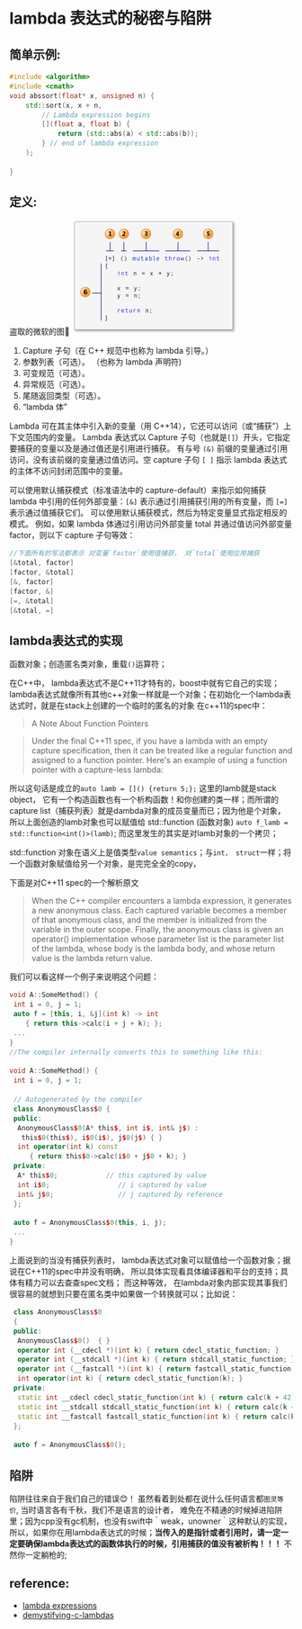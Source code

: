 # lambda 表达式的秘密与陷阱

简单示例:
---

```c++
#include <algorithm>
#include <cmath>
void abssort(float* x, unsigned n) {
    std::sort(x, x + n,
        // Lambda expression begins
        [](float a, float b) {
            return (std::abs(a) < std::abs(b));
        } // end of lambda expression
    );

}
```
定义:
---

盗取的微软的图🔫
![lambda图示](/MacIOS_development/img/IC251606.jpeg)

1. Capture 子句（在 C++ 规范中也称为 lambda 引导。）
2. 参数列表（可选）。 （也称为 lambda 声明符)
3. 可变规范（可选）。
4. 异常规范（可选）。
5. 尾随返回类型（可选）。
6. “lambda 体”

Lambda 可在其主体中引入新的变量（用 C++14），它还可以访问（或“捕获”）上下文范围内的变量。 Lambda 表达式以 Capture 子句（也就是`[]`）开头，它指定要捕获的变量以及是通过值还是引用进行捕获。 有与号 `(&)` 前缀的变量通过引用访问，没有该前缀的变量通过值访问。空 capture 子句 `[ ]` 指示 lambda 表达式的主体不访问封闭范围中的变量。

可以使用默认捕获模式（标准语法中的 capture-default）来指示如何捕获 lambda 中引用的任何外部变量：`[&]` 表示通过引用捕获引用的所有变量，而 `[=]` 表示通过值捕获它们。 可以使用默认捕获模式，然后为特定变量显式指定相反的模式。 例如，如果 lambda 体通过引用访问外部变量 total 并通过值访问外部变量 factor，则以下 capture 子句等效：

```c++
//下面所有的写法都表示 对变量`factor`使用值捕获， 对`total`使用应用捕获
[&total, factor]
[factor, &total]
[&, factor]
[factor, &]
[=, &total]
[&total, =]
```

lambda表达式的实现
---
函数对象；创造匿名类对象，重载`()`运算符；

在C++中， lambda表达式不是C++11才特有的，boost中就有它自己的实现；lambda表达式就像所有其他c++对象一样就是一个对象；在初始化一个lambda表达式时，就是在stack上创建的一个临时的匿名的对象
在c++11的spec中：
> A Note About Function Pointers

>Under the final C++11 spec, if you have a lambda with an empty capture specification, then it can be treated like a regular function and assigned to a function pointer. Here's an example of using a function pointer with a capture-less lambda:

所以这句话是成立的`auto lamb = []() {return 5;};` 这里的lamb就是stack object， 它有一个构造函数也有一个析构函数！和你创建的类一样；而所谓的capture list（捕获列表）就是dambda对象的成员变量而已；因为他是个对象，所以上面创造的lamb对象也可以赋值给 std::function (函数对象) `auto f_lamb = std::function<int()>(lamb)`; 而这里发生的其实是对lamb对象的一个拷贝；

std::function 对象在语义上是值类型`value semantics`；与`int， struct`一样；将一个函数对象赋值给另一个对象，是完完全全的copy，

下面是对C++11 spec的一个解析原文
> When the C++ compiler encounters a lambda expression, it generates a new anonymous class. Each captured variable becomes a member of that anonymous class, and the member is initialized from the variable in the outer scope. Finally, the anonymous class is given an operator() implementation whose parameter list is the parameter list of the lambda, whose body is the lambda body, and whose return value is the lambda return value.

我们可以看这样一个例子来说明这个问题：

```cpp
void A::SomeMethod() {
 int i = 0, j = 1;
 auto f = [this, i, &j](int k) -> int
    { return this->calc(i + j + k); };
 ...
}
//The compiler internally converts this to something like this:

void A::SomeMethod() {
 int i = 0, j = 1;

 // Autogenerated by the compiler
 class AnonymousClass$0 {
 public:
  AnonymousClass$0(A* this$, int i$, int& j$) :
   this$0(this$), i$0(i$), j$0(j$) { }
  int operator(int k) const
     { return this$0->calc(i$0 + j$0 + k); }
 private:
  A* this$0;			// this captured by value
  int i$0;                 // i captured by value
  int& j$0;                // j captured by reference
 };

 auto f = AnonymousClass$0(this, i, j);
 ...
}
```

上面说到的当没有捕获列表时， lambda表达式对象可以赋值给一个函数对象；据说在C++11的spec中并没有明确， 所以具体实现看具体编译器和平台的支持；具体有精力可以去查查spec文档； 而这种等效， 在lambda对象内部实现其事我们很容易的就想到只要在匿名类中如果做一个转换就可以；比如说：
```cpp
 class AnonymousClass$0
 {
 public:
  AnonymousClass$0()  { }
  operator int (__cdecl *)(int k) { return cdecl_static_function; }
  operator int (__stdcall *)(int k) { return stdcall_static_function; }
  operator int (__fastcall *)(int k) { return fastcall_static_function; }
  int operator(int k) { return cdecl_static_function(k); }
 private:
  static int __cdecl cdecl_static_function(int k) { return calc(k + 42); }
  static int __stdcall stdcall_static_function(int k) { return calc(k + 42); }
  static int __fastcall fastcall_static_function(int k) { return calc(k + 42); }
 };

 auto f = AnonymousClass$0();
```

陷阱
---

陷阱往往来自于我们自己的错误😊！ 虽然看着到处都在说什么任何语言都`图灵等价`, 当时语言各有千秋，我们不是语言的设计者， 难免在不精通的时候掉进陷阱里；因为cpp没有gc机制，也没有swift中｀weak，unowner｀这种默认的实现， 所以，如果你在用lambda表达式的时候；**当传入的是指针或者引用时，请一定一定要确保lambda表达式的函数体执行的时候，引用捕获的值没有被析构！！！** 不然你一定躺枪的;

reference:
---

- [lambda expressions](http://www.stroustrup.com/N1968-lambda-expressions.pdf)
- [demystifying-c-lambdas](https://blog.feabhas.com/2014/03/demystifying-c-lambdas/)



